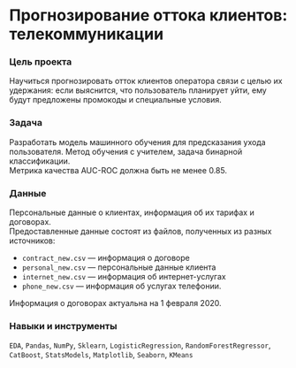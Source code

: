 # Прогнозирование оттока клиентов: телекоммуникации

 
### Цель проекта 
Научиться прогнозировать отток клиентов оператора связи с целью их удержания: если выяснится, что пользователь планирует уйти, ему будут предложены промокоды и специальные условия. 

### Задача   
Разработать модель машинного обучения для предсказания ухода пользователя.  Метод обучения с учителем, задача бинарной классификации.  
Метрика качества AUC-ROC должна быть не менее 0.85.

### Данные  
Персональные данные о клиентах, информация об их тарифах и договорах.  
Предоставленные данные состоят из файлов, полученных из разных источников:
- `contract_new.csv` — информация о договоре
- `personal_new.csv` — персональные данные клиента
- `internet_new.csv` — информация об интернет-услугах
- `phone_new.csv` — информация об услугах телефонии.

Информация о договорах актуальна на 1 февраля 2020.

### Навыки и инструменты
`EDA`, `Pandas`, `NumPy`, `Sklearn`, `LogisticRegression`, `RandomForestRegressor`, `CatBoost`, `StatsModels`, `Matplotlib`, `Seaborn`, `KMeans`
